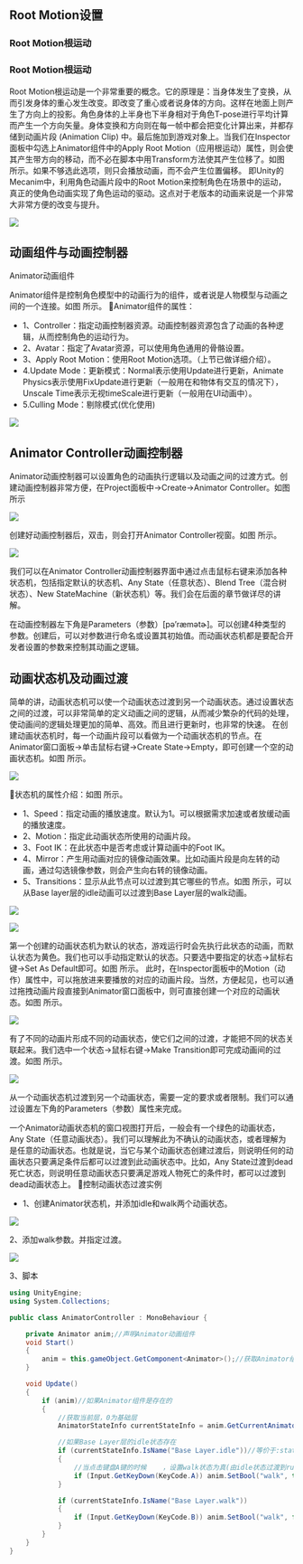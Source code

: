 ## Root Motion设置

### Root Motion根运动

### Root Motion根运动

Root Motion根运动是一个非常重要的概念。它的原理是：当身体发生了变换，从而引发身体的重心发生改变。即改变了重心或者说身体的方向。这样在地面上则产生了方向上的投影。角色身体的上半身也下半身相对于角色T-pose进行平均计算而产生一个方向矢量。身体变换和方向则在每一帧中都会把变化计算出来，并都存储到动画片段 (Animation Clip) 中。最后施加到游戏对象上。当我们在Inspector面板中勾选上Animator组件中的Apply Root Motion（应用根运动）属性，则会使其产生带方向的移动，而不必在脚本中用Transform方法使其产生位移了。如图 所示。如果不够选此选项，则只会播放动画，而不会产生位置偏移。
即Unity的Mecanim中，利用角色动画片段中的Root Motion来控制角色在场景中的运动，真正的使角色动画实现了角色运动的驱动。这点对于老版本的动画来说是一个非常大非常方便的改变与提升。

![](https://nts.newbieol.com/static/k25/02_%E6%B8%B8%E6%88%8F%E5%BC%95%E6%93%8E%E6%A0%B8%E5%BF%83/14_%E5%8A%A8%E7%94%BB%E7%B3%BB%E7%BB%9F_AnimatorController/img/%E5%9B%BE%E7%89%8720.png)

## 动画组件与动画控制器

Animator动画组件

Animator组件是控制角色模型中的动画行为的组件，或者说是人物模型与动画之间的一个连接。如图 所示。
Animator组件的属性：
* 1、Controller：指定动画控制器资源。动画控制器资源包含了动画的各种逻辑，从而控制角色的运动行为。
* 2、Avatar：指定了Avatar资源，可以使用角色通用的骨骼设置。
* 3、Apply Root Motion：使用Root Motion选项。（上节已做详细介绍）。
* 4.Update Mode：更新模式：Normal表示使用Update进行更新，Animate Physics表示使用FixUpdate进行更新（一般用在和物体有交互的情况下），Unscale Time表示无视timeScale进行更新（一般用在UI动画中）。
* 5.Culling Mode：剔除模式(优化使用)

![](https://nts.newbieol.com/static/k25/02_%E6%B8%B8%E6%88%8F%E5%BC%95%E6%93%8E%E6%A0%B8%E5%BF%83/14_%E5%8A%A8%E7%94%BB%E7%B3%BB%E7%BB%9F_AnimatorController/img/%E5%9B%BE%E7%89%8732.png)

## Animator Controller动画控制器

Animator动画控制器可以设置角色的动画执行逻辑以及动画之间的过渡方式。创建动画控制器非常方便，在Project面板中->Create->Animator Controller。如图 所示

![](https://nts.newbieol.com/static/k25/02_%E6%B8%B8%E6%88%8F%E5%BC%95%E6%93%8E%E6%A0%B8%E5%BF%83/14_%E5%8A%A8%E7%94%BB%E7%B3%BB%E7%BB%9F_AnimatorController/img/%E5%9B%BE%E7%89%8733.png)

创建好动画控制器后，双击，则会打开Animator Controller视窗。如图 所示。

![](https://nts.newbieol.com/static/k25/02_%E6%B8%B8%E6%88%8F%E5%BC%95%E6%93%8E%E6%A0%B8%E5%BF%83/14_%E5%8A%A8%E7%94%BB%E7%B3%BB%E7%BB%9F_AnimatorController/img/%E5%9B%BE%E7%89%8734.png)

我们可以在Animator Controller动画控制器界面中通过点击鼠标右键来添加各种状态机，包括指定默认的状态机、Any State（任意状态）、Blend Tree（混合树状态）、New StateMachine（新状态机）等。我们会在后面的章节做详尽的讲解。

在动画控制器左下角是Parameters（参数）[pə’ræmətɚ]。可以创建4种类型的参数。创建后，可以对参数进行命名或设置其初始值。而动画状态机都是要配合开发者设置的参数来控制其动画之逻辑。


## 动画状态机及动画过渡

简单的讲，动画状态机可以使一个动画状态过渡到另一个动画状态。通过设置状态之间的过渡，可以非常简单的定义动画之间的逻辑，从而减少繁杂的代码的处理，使动画间的逻辑处理更加的简单、高效。而且进行更新时，也非常的快速。
在创建动画状态机时，每一个动画片段可以看做为一个动画状态机的节点。在Animator窗口面板->单击鼠标右键->Create State->Empty，即可创建一个空的动画状态机。如图 所示。

![](https://nts.newbieol.com/static/k25/02_%E6%B8%B8%E6%88%8F%E5%BC%95%E6%93%8E%E6%A0%B8%E5%BF%83/14_%E5%8A%A8%E7%94%BB%E7%B3%BB%E7%BB%9F_AnimatorController/img/%E5%9B%BE%E7%89%8735.png)

状态机的属性介绍：如图 所示。
* 1、Speed：指定动画的播放速度。默认为1。可以根据需求加速或者放缓动画的播放速度。
* 2、Motion：指定此动画状态所使用的动画片段。
* 3、Foot IK：在此状态中是否考虑或计算动画中的Foot IK。
* 4、Mirror：产生用动画对应的镜像动画效果。比如动画片段是向左转的动画，通过勾选镜像参数，则会产生向右转的镜像动画。
* 5、Transitions：显示从此节点可以过渡到其它哪些的节点。如图 所示，可以从Base layer层的idle动画可以过渡到Base Layer层的walk动画。

![](https://nts.newbieol.com/static/k25/02_%E6%B8%B8%E6%88%8F%E5%BC%95%E6%93%8E%E6%A0%B8%E5%BF%83/14_%E5%8A%A8%E7%94%BB%E7%B3%BB%E7%BB%9F_AnimatorController/img/%E5%9B%BE%E7%89%8736.png)

![](https://nts.newbieol.com/static/k25/02_%E6%B8%B8%E6%88%8F%E5%BC%95%E6%93%8E%E6%A0%B8%E5%BF%83/14_%E5%8A%A8%E7%94%BB%E7%B3%BB%E7%BB%9F_AnimatorController/img/%E5%9B%BE%E7%89%8737.png)

第一个创建的动画状态机为默认的状态，游戏运行时会先执行此状态的动画，而默认状态为黄色。我们也可以手动指定默认的状态。只要选中要指定的状态->鼠标右键->Set As Default即可。如图 所示。
此时，在Inspector面板中的Motion（动作）属性中，可以拖放进来要播放的对应的动画片段。当然，方便起见，也可以通过拖拽动画片段直接到Animator窗口面板中，则可直接创建一个对应的动画状态。如图 所示。

![](https://nts.newbieol.com/static/k25/02_%E6%B8%B8%E6%88%8F%E5%BC%95%E6%93%8E%E6%A0%B8%E5%BF%83/14_%E5%8A%A8%E7%94%BB%E7%B3%BB%E7%BB%9F_AnimatorController/img/%E5%9B%BE%E7%89%8738.png)

有了不同的动画片形成不同的动画状态，使它们之间的过渡，才能把不同的状态关联起来。我们选中一个状态->鼠标右键->Make Transition即可完成动画间的过渡。如图 所示。

![](https://nts.newbieol.com/static/k25/02_%E6%B8%B8%E6%88%8F%E5%BC%95%E6%93%8E%E6%A0%B8%E5%BF%83/14_%E5%8A%A8%E7%94%BB%E7%B3%BB%E7%BB%9F_AnimatorController/img/%E5%9B%BE%E7%89%8739.png)

从一个动画状态机过渡到另一个动画状态，需要一定的要求或者限制。我们可以通过设置左下角的Parameters（参数）属性来完成。

一个Animator动画状态机的窗口视图打开后，一般会有一个绿色的动画状态，Any State（任意动画状态）。我们可以理解此为不确认的动画状态，或者理解为是任意的动画状态。也就是说，当它与某个动画状态创建过渡后，则说明任何的动画状态只要满足条件后都可以过渡到此动画状态中。比如，Any State过渡到dead死亡状态，则说明任意动画状态只要满足游戏人物死亡的条件时，都可以过渡到dead动画状态上。
控制动画状态过渡实例
* 1、创建Animator状态机，并添加idle和walk两个动画状态。

![](https://nts.newbieol.com/static/k25/02_%E6%B8%B8%E6%88%8F%E5%BC%95%E6%93%8E%E6%A0%B8%E5%BF%83/14_%E5%8A%A8%E7%94%BB%E7%B3%BB%E7%BB%9F_AnimatorController/img/%E5%9B%BE%E7%89%8740.png)

2、添加walk参数。并指定过渡。

![](https://nts.newbieol.com/static/k25/02_%E6%B8%B8%E6%88%8F%E5%BC%95%E6%93%8E%E6%A0%B8%E5%BF%83/14_%E5%8A%A8%E7%94%BB%E7%B3%BB%E7%BB%9F_AnimatorController/img/%E5%9B%BE%E7%89%8741.png)


3、脚本

```C#
using UnityEngine;
using System.Collections;

public class AnimatorController : MonoBehaviour {

    private Animator anim;//声明Animator动画组件
    void Start()
    {
        anim = this.gameObject.GetComponent<Animator>();//获取Animator组件
    }

    void Update()
    {
        if (anim)//如果Animator组件是存在的
        {
            //获取当前层，0为基础层
            AnimatorStateInfo currentStateInfo = anim.GetCurrentAnimatorStateInfo(0);

            //如果Base Layer层的idle状态存在
            if (currentStateInfo.IsName("Base Layer.idle"))//等价于:stateInfo.nameHash == Animator.StringToHash("Base Layer.idle")
            {
                //当点击键盘A键的时候	，设置walk状态为真(由idle状态过渡到run状态)
                if (Input.GetKeyDown(KeyCode.A)) anim.SetBool("walk", true);
            }

            if (currentStateInfo.IsName("Base Layer.walk"))
            {
                if (Input.GetKeyDown(KeyCode.B)) anim.SetBool("walk", false);
            }
        }
    }
}
```







































